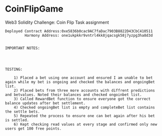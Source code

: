 # CoinFlipGame
Web3 Solidity Challenge: Coin Flip Task assignment 

    Deployed Contract Address:0xe5836b0cac9AC7faDac7903B8822D43CbC410511
             Harmony Address: one1ukpkkr9vntrl4kk8jqacsgk58j7yzpg3ha8d3d


    IMPORTANT NOTES:
    



    TESTING:

        1) Placed a bet using one account and ensured I am unable to bet again while my bet is ongoing and checked the balances and ongoingBet list.
        2) Placed bets from three more accounts with diffrent predictions and betvalues. Noted their balances and checked ongoinbet list.
        3) Called RewardBet function to ensure everyone got the correct balance updates after bet settlement.
        4) Checked ongoingBet list is empty and completeBet list contains the settle bets.
        5) Repeated the process to ensure one can bet again after his bet is settled.
        6) Kept checking read values at every stage and confirmed only new users get 100 free points.
